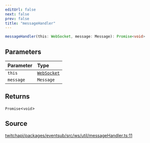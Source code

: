```yaml
---
editUrl: false
next: false
prev: false
title: "messageHandler"
---
```


```ts
messageHandler(this: WebSocket, message: Message): Promise<void>
```

## Parameters

| Parameter | Type |
| :------ | :------ |
| `this` | [`WebSocket`](../classes/WebSocket.md) |
| `message` | `Message` |

## Returns

`Promise`\<`void`\>

## Source

[twitchapi/packages/eventsub/src/ws/util/messageHandler.ts:11](https://github.com/pablornc/twitchapi//blob/f8a75ccd701e54db4c91e2b0128974da23f25d14/packages/eventsub/src/ws/util/messageHandler.ts#L11)

